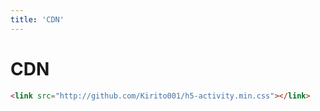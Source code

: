 ```yaml
---
title: 'CDN'
---
```


# CDN

``` html
<link src="http://github.com/Kirito001/h5-activity.min.css"></link>
```